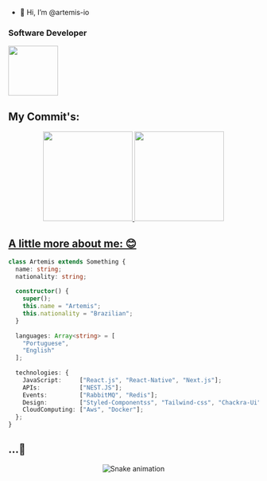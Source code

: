 - 👋 Hi, I’m @artemis-io

### Software Developer

<img src="https://i.ibb.co/QJZdmpv/XOsX.gif" width="100" height="100" />

## My Commit's: 

<div align="center">
  <a href="https://github.com/artemis-io">
  <img height="180em" src="https://github-readme-stats.vercel.app/api?username=artemis-io&show_icons=true&theme=dracula&include_all_commits=true&count_private=true"/>
  <img height="180em" src="https://github-readme-stats.vercel.app/api/top-langs/?username=artemis-io&layout=compact&langs_count=7&theme=dracula"/>
</div>


## A little more about me: 😊

```typescript
class Artemis extends Something {
  name: string;
  nationality: string;
  
  constructor() {
    super();
    this.name = "Artemis";
    this.nationality = "Brazilian";
  }
  
  languages: Array<string> = [
    "Portuguese",
    "English"
  ];
  
  technologies: {
    JavaScript:     ["React.js", "React-Native", "Next.js"];
    APIs:           ["NEST.JS"];
    Events:         ["RabbitMQ", "Redis"];
    Design:         ["Styled-Componentss", "Tailwind-css", "Chackra-Ui"];
    CloudComputing: ["Aws", "Docker"];
  };
}
```

## ...🐍

<div align="center">
  
  ![Snake animation](https://github.com/artemis-io/artmis-io/blob/output/github-contribution-grid-snake.svg)  

 </div>
